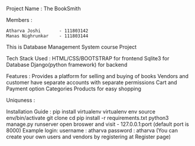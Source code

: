 Project Name : The BookSmith

Members :
    
    Atharva Joshi 		- 111803142
	Manas Nighrunkar 	- 111803144
	
This is Database Management System course Project

Tech Stack Used :
    HTML/CSS/BOOTSTRAP for frontend
    Sqlite3 for Database
    Django(python framework) for backend

Features :
    Provides a platform for selling and buying of books
    Vendors and customer have separate accounts with separate permissions
    Cart and Payment option
    Categories Products for easy shopping

Uniquness :


Installation Guide :
	pip install virtualenv
	virtualenv env
	source env/bin/activate
	git clone <repo>
	cd <repo>
	pip install -r requirements.txt
	python3 manage.py runserver
	open broswer and visit - 127.0.0.1:port (default port is 8000)
	Example login:
	username : atharva
	password : atharva
	(You can create your own users and vendors by registering at Register page)
